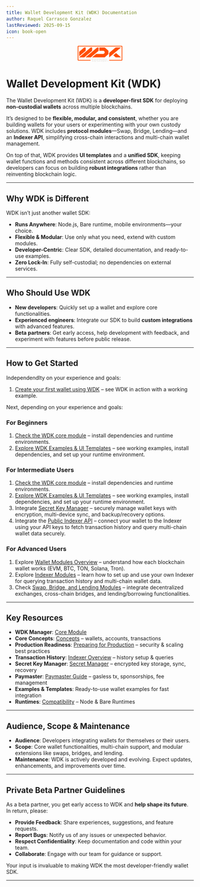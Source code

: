 ```yaml
---
title: Wallet Development Kit (WDK) Documentation
author: Raquel Carrasco Gonzalez
lastReviewed: 2025-09-15
icon: book-open
---
```

<p align="center">
  <img src="./assets/logo.png" width="120" />
</p>

# Wallet Development Kit (WDK)

The Wallet Development Kit (WDK) is a **developer-first SDK** for deploying **non-custodial wallets** across multiple blockchains.  

It’s designed to be **flexible, modular, and consistent**, whether you are building wallets for your users or experimenting with your own custody solutions. WDK includes **protocol modules**—Swap, Bridge, Lending—and an **Indexer API**, simplifying cross-chain interactions and multi-chain wallet management.

On top of that, WDK provides **UI templates** and a **unified SDK**, keeping wallet functions and methods consistent across different blockchains, so developers can focus on building **robust integrations** rather than reinventing blockchain logic.

---

## Why WDK is Different

WDK isn’t just another wallet SDK:  

- **Runs Anywhere**: Node.js, Bare runtime, mobile environments—your choice.  
- **Flexible & Modular**: Use only what you need, extend with custom modules.  
- **Developer-Centric**: Clear SDK, detailed documentation, and ready-to-use examples.  
- **Zero Lock-In**: Fully self-custodial; no dependencies on external services.

---

## Who Should Use WDK

- **New developers**: Quickly set up a wallet and explore core functionalities.
- **Experienced engineers**: Integrate our SDK to build **custom integrations** with advanced features.  
- **Beta partners**: Get early access, help development with feedback, and experiment with features before public release.

---

## How to Get Started

Independendlty on your experience and goals:

1. [Create your first wallet using WDK](getting-started/quick-start.md) – see WDK in action with a working example.  

Next, depending on your experience and goals:

### For Beginners
1. [Check the WDK core module](wdk-modules/wallet-modules/wdk-core/overview.md) – install dependencies and runtime environments.  
2. [Explore WDK Examples & UI Templates]() – see working examples, install dependencies, and set up your runtime environment.

### For Intermediate Users
1. [Check the WDK core module](wdk-modules/wallet-modules/wdk-core/overview.md) – install dependencies and runtime environments.  
2. [Explore WDK Examples & UI Templates]() – see working examples, install dependencies, and set up your runtime environment.
3. Integrate [Secret Key Manager](wdk-modules/wallet-modules/wdk-core/overview.md) – securely manage wallet keys with encryption, multi-device sync, and backup/recovery options.
4. Integrate the [Public Indexer API](documentation/indexer-overview.md) – connect your wallet to the Indexer using your API keys to fetch transaction history and query multi-chain wallet data securely.

### For Advanced Users

1. Explore [Wallet Modules Overview](wdk-modules/wallet-modules/overview.md) – understand how each blockchain wallet works (EVM, BTC, TON, Solana, Tron).  
2. Explore [Indexer Modules]() – learn how to set up and use your own Indexer for querying transaction history and multi-chain wallet data.
3. Check [Swap, Bridge, and Lending Modules](wdk-modules/overview.md) – integrate decentralized exchanges, cross-chain bridges, and lending/borrowing functionalities.

---

## Key Resources

- **WDK Manager**: [Core Module](./wdk-modules/wallet-modules/wdk-core/overview.md)
- **Core Concepts**: [Concepts](resources/concepts.md) – wallets, accounts, transactions  
- **Production Readiness**: [Preparing for Production](documentation/preparing-for-production.md) – security & scaling best practices  
- **Transaction History**: [Indexer Overview](documentation/indexer-overview.md) – history setup & queries  
- **Secret Key Manager**: [Secret Manager](wdk-modules/wallet-modules/wdk-core/overview.md) – encrypted key storage, sync, recovery  
- **Paymaster**: [Paymaster Guide](wdk-modules/wallet-modules/wallet-evm-erc-4337/guides.md) – gasless tx, sponsorships, fee management  
- **Examples & Templates**: Ready-to-use wallet examples for fast integration  
- **Runtimes**: [Compatibility](./documentation/using-bare-runtime.md) – Node & Bare Runtimes

---

## Audience, Scope & Maintenance

- **Audience**: Developers integrating wallets for themselves or their users.  
- **Scope**: Core wallet functionalities, multi-chain support, and modular extensions like swaps, bridges, and lending.  
- **Maintenance**: WDK is actively developed and evolving. Expect updates, enhancements, and improvements over time.

---

## Private Beta Partner Guidelines

As a beta partner, you get early access to WDK and **help shape its future**. In return, please:

- **Provide Feedback**: Share experiences, suggestions, and feature requests.  
- **Report Bugs**: Notify us of any issues or unexpected behavior.  
- **Respect Confidentiality**: Keep documentation and code within your team.  
- **Collaborate**: Engage with our team for guidance or support.

Your input is invaluable to making WDK the most developer-friendly wallet SDK.

---